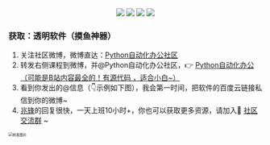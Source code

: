 <div align="center">
    <a href="https://github.com/zhaofeng092/python_auto_office"> <img src="https://badgen.net/badge/Github/%E7%A8%8B%E5%BA%8F%E5%91%98?icon=github&color=red"></a>
    <a href="http://t.cn/A6Gkrbzw"> <img src="https://badgen.net/badge/follow/%E5%85%AC%E4%BC%97%E5%8F%B7?icon=rss&color=green"></a>
    <a href="https://space.bilibili.com/259649365"> <img src="https://badgen.net/badge/pick/B%E7%AB%99?icon=dependabot&color=blue"></a>
    <a href="https://mp.weixin.qq.com/s/CadAaJUTUlXmTxJAjFUfPQ"> <img src="https://badgen.net/badge/join/%E4%BA%A4%E6%B5%81%E7%BE%A4?icon=atom&color=yellow"></a>
</div>


### 获取：透明软件（摸鱼神器）

1. 关注社区微博，微博直达：[Python自动化办公社区](https://weibo.com/u/7411061007)
2. 转发右侧课程到微博，并@Python自动化办公社区，👉 [Python自动化办公（可能是B站内容最全的！有源代码 ，适合小白~）](https://www.bilibili.com/video/BV1y54y1i78U)
3. 看到你发出的@信息（👇示例如下图），我会第一时间，把软件的百度云链接私信到你的微博~
4. [兆锋](https://mp.weixin.qq.com/s/UrJ5PkRWYydaajGetUqFYQ)的回复很快，一天上班10小时+，你也可以获取更多资源，请加入🚸 [社区交流群](https://mp.weixin.qq.com/s/6cR5fMSCtdI5sJdWiDwhOA) ~



<img src="https://img-blog.csdnimg.cn/20210128215805915.png?x-oss-process=image/watermark,type_ZmFuZ3poZW5naGVpdGk,shadow_10,text_aHR0cHM6Ly9ibG9nLmNzZG4ubmV0L3dlaXhpbl80MjMyMTUxNw==,size_16,color_FFFFFF,t_70" alt="转发图片" style="zoom:50%;" />
